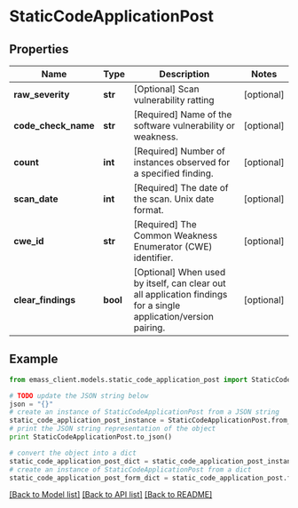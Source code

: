# StaticCodeApplicationPost


## Properties
Name | Type | Description | Notes
------------ | ------------- | ------------- | -------------
**raw_severity** | **str** | [Optional] Scan vulnerability ratting | [optional] 
**code_check_name** | **str** | [Required] Name of the software vulnerability or weakness. | [optional] 
**count** | **int** | [Required] Number of instances observed for a specified finding. | [optional] 
**scan_date** | **int** | [Required] The date of the scan. Unix date format. | [optional] 
**cwe_id** | **str** | [Required] The Common Weakness Enumerator (CWE) identifier. | [optional] 
**clear_findings** | **bool** | [Optional] When used by itself, can clear out all application findings for a single application/version pairing. | [optional] 

## Example

```python
from emass_client.models.static_code_application_post import StaticCodeApplicationPost

# TODO update the JSON string below
json = "{}"
# create an instance of StaticCodeApplicationPost from a JSON string
static_code_application_post_instance = StaticCodeApplicationPost.from_json(json)
# print the JSON string representation of the object
print StaticCodeApplicationPost.to_json()

# convert the object into a dict
static_code_application_post_dict = static_code_application_post_instance.to_dict()
# create an instance of StaticCodeApplicationPost from a dict
static_code_application_post_form_dict = static_code_application_post.from_dict(static_code_application_post_dict)
```
[[Back to Model list]](../README.md#documentation-for-models) [[Back to API list]](../README.md#documentation-for-api-endpoints) [[Back to README]](../README.md)


